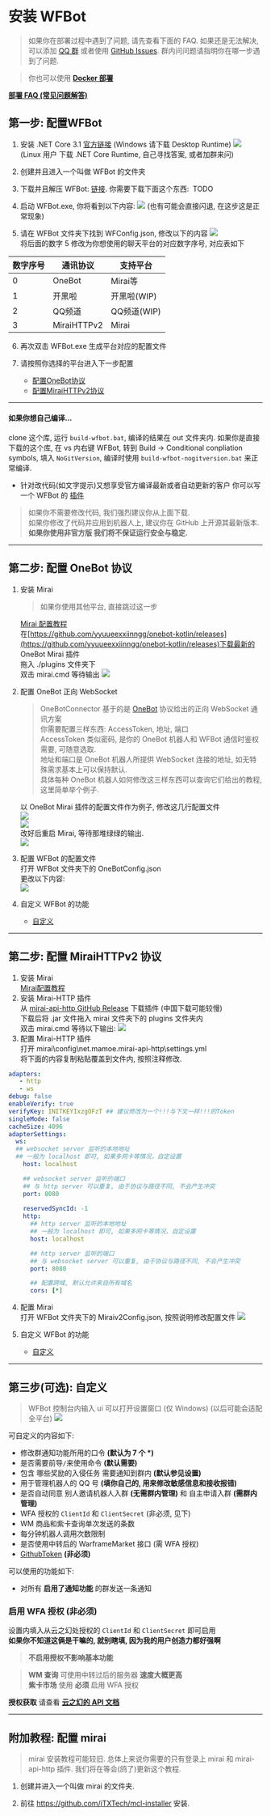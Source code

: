 # 安装 WFBot

> 如果你在部署过程中遇到了问题, 请先查看下面的 FAQ. 如果还是无法解决, 可以添加 [QQ 群](http://shang.qq.com/wpa/qunwpa?idkey=1a6da96f714791f3289ee2cafb98847efefd5c5d28e913b6bdf71b8d07e35c53) 或者使用 [GitHub Issues](https://github.com/TRKS-Team/WFBot/issues). 群内问问题请指明你在哪一步遇到了问题.

> 你也可以使用 [**Docker 部署**](docker.md)

[**部署 FAQ (常见问题解答)**](faq.md)


## 第一步: 配置WFBot
1. 安装 .NET Core 3.1 [官方链接](https://dotnet.microsoft.com/download/dotnet-core/3.1) (Windows 请下载 Desktop Runtime)
   ![](images/2021-01-20-23-07-05.png)
   (Linux 用户 下载 .NET Core Runtime, 自己寻找答案, 或者加群来问)

2. 创建并且进入一个叫做 WFBot 的文件夹

3. 下载并且解压 WFBot: [链接](https://github.com/TRKS-Team/WFBot/releases/latest). 你需要下载下面这个东西:
   ![]() TODO
4. 启动 WFBot.exe, 你将看到以下内容:
   ![](images/QQ截图20220621224220.png)
   (也有可能会直接闪退, 在这步这是正常现象)  
5. 请在 WFBot 文件夹下找到 WFConfig.json, 修改以下的内容
   ![](images/QQ%E6%88%AA%E5%9B%BE20220621224330.png)  
   将后面的数字 5 修改为你想使用的聊天平台的对应数字序号, 对应表如下  

| 数字序号 | 通讯协议    | 支持平台    |
|----------|-------------|-------------|
| 0        | OneBot      | Mirai等     |
| 1        | 开黑啦      | 开黑啦(WIP) |
| 2        | QQ频道      | QQ频道(WIP) |
| 3        | MiraiHTTPv2 | Mirai       |

6. 再次双击 WFBot.exe 生成平台对应的配置文件  

7. 请按照你选择的平台进入下一步配置  
   - [配置OneBot协议](#第二步-配置onebot协议)
   - [配置MiraiHTTPv2协议](#第二步-配置miraihttpv2协议)

---
#### 如果你想自己编译...

clone 这个库, 运行 `build-wfbot.bat`, 编译的结果在 out 文件夹内.
如果你是直接下载的这个库, 在 vs 内右键 WFBot, 转到 Build -> Conditional conpliation symbols, 填入 `NoGitVersion`, 编译时使用 `build-wfbot-nogitversion.bat` 来正常编译.

- 针对改代码(如文字提示)又想享受官方编译最新或者自动更新的客户 你可以写一个 WFBot 的 [插件](plugin.md)

> 如果你不需要修改代码, 我们强烈建议你从上面下载.  
> 如果你修改了代码并应用到机器人上, 建议你在 GitHub 上开源其最新版本.  
> **如果你使用非官方版 我们将不保证运行安全与稳定.**

---
## 第二步: 配置 OneBot 协议  
1. 安装 Mirai
   > 如果你使用其他平台, 直接跳过这一步  

   [Mirai 配置教程](#附加教程-配置-mirai)  
   在[https://github.com/yyuueexxiinngg/onebot-kotlin/releases](https://github.com/yyuueexxiinngg/onebot-kotlin/releases)下载最新的 OneBot Mirai 插件  
   拖入 ./plugins 文件夹下  
   双击 mirai.cmd 等待输出
   ![](images/2021-01-20-22-41-51.png)

2. 配置 OneBot 正向 WebSocket  
   > OneBotConnector 基于的是 [OneBot](https://github.com/botuniverse/onebot-11) 协议给出的正向 WebSocket 通讯方案  
   > 你需要配置三样东西: AccessToken, 地址, 端口  
   > AccessToken 类似密码, 是你的 OneBot 机器人和 WFBot 通信时鉴权需要, 可随意选取.  
   > 地址和端口是 OneBot 机器人所提供 WebSocket 连接的地址, 如无特殊需求基本上可以保持默认.  
   > 具体每种 OneBot 机器人如何修改这三样东西可以查询它们给出的教程, 这里简单举个例子.

   以 OneBot Mirai 插件的配置文件作为例子, 修改这几行配置文件  
   ![](images/QQ%E6%88%AA%E5%9B%BE20220621231503.png)  
   ![](images/QQ截图20211110000226.png)  
   改好后重启 Mirai, 等待那堆绿绿的输出.  
   ![](images/QQ截图20220619213108.png)
3. 配置 WFBot 的配置文件  
   打开 WFBot 文件夹下的 OneBotConfig.json  
   更改以下内容:  
   ![](images/QQ%E6%88%AA%E5%9B%BE20220621232534.png)
4. 自定义 WFBot 的功能  
   - [自定义](#第三步可选-自定义)
---
## 第二步: 配置 MiraiHTTPv2 协议  
1. 安装 Mirai  
   [Mirai配置教程](#附加教程-配置-mirai)  
2. 安装 Mirai-HTTP 插件  
   从 [mirai-api-http GitHub Release](https://github.com/project-mirai/mirai-api-http/releases/latest) 下载插件 (中国下载可能较慢)  
   下载后将 .jar 文件拖入 mirai 文件夹下的 plugins 文件夹内  
   双击 mirai.cmd 等待以下输出: 
   ![](images/QQ%E6%88%AA%E5%9B%BE20220621234016.png)
3. 配置 Mirai-HTTP 插件  
   打开 mirai\config\net.mamoe.mirai-api-http\settings.yml  
   将下面的内容复制粘贴覆盖到文件内, 按照注释修改. 

```yaml
adapters: 
   - http
   - ws 
debug: false
enableVerify: true
verifyKey: INITKEYIxzgOFzT ## 建议修改为一个!!!与下文一样!!!的Token
singleMode: false
cacheSize: 4096
adapterSettings: 
  ws:
  ## websocket server 监听的本地地址
  ## 一般为 localhost 即可, 如果多网卡等情况，自定设置
    host: localhost

    ## websocket server 监听的端口
    ## 与 http server 可以重复, 由于协议与路径不同, 不会产生冲突
    port: 8080
    
    reservedSyncId: -1
    http:
      ## http server 监听的本地地址
      ## 一般为 localhost 即可, 如果多网卡等情况，自定设置
      host: localhost

      ## http server 监听的端口
      ## 与 websocket server 可以重复, 由于协议与路径不同, 不会产生冲突
      port: 8080

      ## 配置跨域, 默认允许来自所有域名
      cors: [*]
```

4. 配置 Mirai  
   打开 WFBot 文件夹下的 Miraiv2Config.json, 按照说明修改配置文件
   ![](images/QQ%E6%88%AA%E5%9B%BE20220621235448.png)  

5. 自定义 WFBot 的功能  
   - [自定义](#第三步可选-自定义)
--- 
## 第三步(可选): 自定义

> WFBot 控制台内输入 ui 可以打开设置窗口 (仅 Windows) (以后可能会适配全平台)
> ![](images/2021-01-20-23-36-00.png)

可自定义的内容如下:

- 修改群通知功能所用的口令 **(默认为 7 个 \*)**
- 是否需要前导`/`来使用命令 **(默认需要)**
- 包含 哪些奖励的入侵任务 需要通知到群内 **(默认参见设置)**
- 用于管理机器人的 QQ 号 **(填你自己的, 用来修改敏感信息和接收报错)**
- 是否自动同意 别人邀请机器人入群 **(无需群内管理)** 和 自主申请入群 **(需群内管理)**
- WFA 授权的 `ClientId` 和 `ClientSecret` (非必须, 见下)
- WM 商品和紫卡查询单次发送的条数
- 每分钟机器人调用次数限制
- 是否使用中转后的 WarframeMarket 接口 (需 WFA 授权)
- [GithubToken](token.md) **(非必须)**

可以使用的功能如下:

- 对所有 **启用了通知功能** 的群发送一条通知

### 启用 WFA 授权 **(非必须)**

设置内填入从云之幻处授权的 `ClientId` 和 `ClientSecret` 即可启用  
**如果你不知道这俩是干嘛的, 就别瞎填, 因为我的用户创造力都好强啊**

> **不启用授权不影响基本功能**

> **WM 查询** 可使用中转过后的服务器 **速度大概更高**  
> **紫卡市场** 使用 **必须** 启用 WFA 授权

**授权获取** 请查看 **[云之幻的 API 文档](https://www.richasy.cn/wfa-api-apply/)**

---
## 附加教程: 配置 mirai
> mirai 安装教程可能较旧. 总体上来说你需要的只有登录上 mirai 和 mirai-api-http 插件. 我们将在等会(鸽了)更新这个教程.

1. 创建并进入一个叫做 mirai 的文件夹.

2. 前往 <https://github.com/iTXTech/mcl-installer> 安装.

<!--
5. 运行一下 mirai: 双击 mcl.cmd, 等待 mirai 输出
   ![](images/2021-01-20-22-41-51.png) (如果这一步窗口闪一下就没了, 检查上面的 Java 配置是否正确, 特别是文件放的位置), 然后关闭 mirai (直接关闭窗口或者输入 `exit`).

6. 下载 mirai-api-http 插件: 从 [mirai-api-http GitHub Release](https://github.com/project-mirai/mirai-api-http/releases/latest) 下载 (中国下载可能较慢), 或 [WFBot 镜像](https://orange-hill-1312.therealkamisama.workers.dev/https://github.com/project-mirai/mirai-api-http/releases/download/v1.9.6/mirai-api-http-v1.9.6.mirai.jar) (版本为 1.9.6, 不一定最新), 下载 mirai-api-http-vx.x.x.mirai.jar, 放入 plugins 文件夹.

7. 再次启动 mirai 并等待输出
   ![](images/2021-01-20-22-41-51.png)

8. 打开 config\net.mamoe.mirai-api-http\setting.yml 文件. 将 `port` (端口号, 范围 \[1-65535\], 这里普及一下知识, 摘自维基百科, `在TCP协议中，端口号0是被保留的，不可使用。1--1023 系统保留，只能由root用户使用。1024---4999 由客户端程序自由分配。5000---65535 由服务器端程序自由分配。`所以你最好填5000-65535之间的数, 如果冲突的话可以换) 和 `authKey` (连接用密码, 至少 8 位) 修改为一个独特的内容. (后面配置 WFBot 会用到)
   ![](images/2021-01-20-22-47-24.png)

9. 在有 mirai.cmd 文件夹下, `Shift + 右键`资源管理器的文件夹空白部分, 点击 '在此处打开命令窗口'.
   ![](images/2021-01-20-22-53-07.png)

10. 执行 `./mcl --update-package net.mamoe:mirai-login-solver-selenium --channel nightly --type plugin`
    ![](images/2021-01-20-22-56-39.png)

11. 启动 mirai. 如果你没有 Firefox / Chrome 建议先安装. 登录过程可能会用到. 使用 `login [账号] [密码]` 登录或者 `autologin add [账号] [密码]` 配置自动登录 QQ.

-->